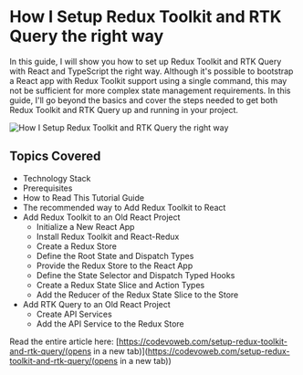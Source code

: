 # How I Setup Redux Toolkit and RTK Query the right way

In this guide, I will show you how to set up Redux Toolkit and RTK Query with React and TypeScript the right way. Although it's possible to bootstrap a React app with Redux Toolkit support using a single command, this may not be sufficient for more complex state management requirements. In this guide, I'll go beyond the basics and cover the steps needed to get both Redux Toolkit and RTK Query up and running in your project.

![How I Setup Redux Toolkit and RTK Query the right way](https://codevoweb.com/wp-content/uploads/2022/04/How-I-Setup-Redux-Toolkit-and-RTK-Query-the-right-way.webp)

## Topics Covered

- Technology Stack
- Prerequisites
- How to Read This Tutorial Guide
- The recommended way to Add Redux Toolkit to React
- Add Redux Toolkit to an Old React Project
    - Initialize a New React App
    - Install Redux Toolkit and React-Redux
    - Create a Redux Store
    - Define the Root State and Dispatch Types
    - Provide the Redux Store to the React App
    - Define the State Selector and Dispatch Typed Hooks
    - Create a Redux State Slice and Action Types
    - Add the Reducer of the Redux State Slice to the Store
- Add RTK Query to an Old React Project
    - Create API Services
    - Add the API Service to the Redux Store


Read the entire article here: [https://codevoweb.com/setup-redux-toolkit-and-rtk-query/(opens in a new tab)](https://codevoweb.com/setup-redux-toolkit-and-rtk-query/(opens in a new tab))

